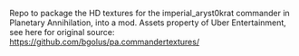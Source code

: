Repo to package the HD textures for the imperial_aryst0krat commander in Planetary Annihilation, into a mod. Assets property of Uber Entertainment, see here for original source: https://github.com/bgolus/pa.commandertextures/